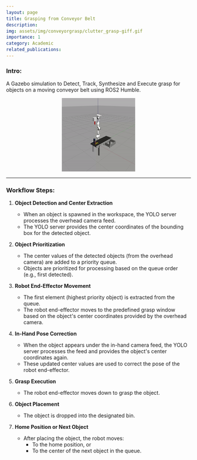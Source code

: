 ```yaml
---
layout: page
title: Grasping from Conveyor Belt
description: 
img: assets/img/conveyorgrasp/clutter_grasp-giff.gif
importance: 1
category: Academic
related_publications: 
---
```


### Intro:
A Gazebo simulation to Detect, Track, Synthesize and Execute grasp for objects on a moving conveyor belt using ROS2 Humble.

<center>
<img src="/assets/img/conveyorgrasp/clutter_grasp-giff.gif" alt="Clutter Grasping Simulation" style="height:200px; width:200px;">
</center>

---

### Workflow Steps:

1. **Object Detection and Center Extraction**  
   - When an object is spawned in the workspace, the YOLO server processes the overhead camera feed.  
   - The YOLO server provides the center coordinates of the bounding box for the detected object.

2. **Object Prioritization**  
   - The center values of the detected objects (from the overhead camera) are added to a priority queue.  
   - Objects are prioritized for processing based on the queue order (e.g., first detected).

3. **Robot End-Effector Movement**  
   - The first element (highest priority object) is extracted from the queue.  
   - The robot end-effector moves to the predefined grasp window based on the object's center coordinates provided by the overhead camera.

4. **In-Hand Pose Correction**  
   - When the object appears under the in-hand camera feed, the YOLO server processes the feed and provides the object's center coordinates again.  
   - These updated center values are used to correct the pose of the robot end-effector.

5. **Grasp Execution**  
   - The robot end-effector moves down to grasp the object.

6. **Object Placement**  
   - The object is dropped into the designated bin.

7. **Home Position or Next Object**  
   - After placing the object, the robot moves:  
     - To the home position, or  
     - To the center of the next object in the queue.
